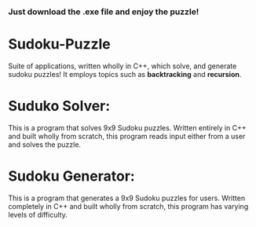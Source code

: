 ### Just download the .exe file and enjoy the puzzle!

# Sudoku-Puzzle
Suite of applications, written wholly in C++, which  solve, and generate sudoku puzzles! It employs topics such as **backtracking** and **recursion**.

# Suduko Solver:
This is a program that solves 9x9 Sudoku puzzles. Written entirely in C++ and built wholly from scratch, this program reads input either from a user and solves the puzzle. 

# Sudoku Generator:
This is a program that generates a 9x9 Sudoku puzzles for users. Written completely in C++ and built wholly from scratch, this program has varying levels of difficulty. 


